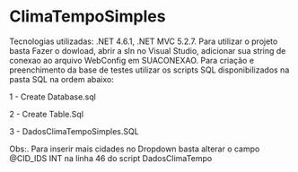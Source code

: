 # ClimaTempoSimples
Tecnologias utilizadas: .NET 4.6.1, .NET MVC 5.2.7.
Para utilizar o projeto basta Fazer o dowload, abrir a sln no Visual Studio, adicionar sua string de conexao ao arquivo WebConfig em SUACONEXAO.
Para criação e preenchimento da base de testes utilizar os scripts SQL disponibilizados na pasta SQL na ordem abaixo:

1 - Create Database.sql

2 - Create Table.Sql

3 - DadosClimaTempoSimples.SQL

Obs:. Para inserir mais cidades no Dropdown basta alterar o campo @CID_IDS INT na linha 46 do script DadosClimaTempo  
